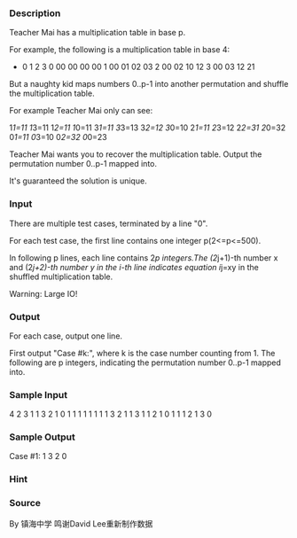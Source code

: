 
### Description
Teacher Mai has a multiplication table in base p.

For example, the following is a multiplication table in base 4:


* 0 1 2 3
0 00 00 00 00
1 00 01 02 03
2 00 02 10 12
3 00 03 12 21


But a naughty kid maps numbers 0..p-1 into another permutation and shuffle the multiplication table.

For example Teacher Mai only can see:


1*1=11 1*3=11 1*2=11 1*0=11
3*1=11 3*3=13 3*2=12 3*0=10
2*1=11 2*3=12 2*2=31 2*0=32
0*1=11 0*3=10 0*2=32 0*0=23


Teacher Mai wants you to recover the multiplication table. Output the permutation number 0..p-1 mapped into.

It's guaranteed the solution is unique.

### Input
There are multiple test cases, terminated by a line "0".

For each test case, the first line contains one integer p(2<=p<=500).

In following p lines, each line contains 2*p integers.The (2*j+1)-th number x and (2*j+2)-th number y in the i-th line indicates equation i*j=xy in the shuffled multiplication table.

Warning: Large IO!

### Output
For each case, output one line.


First output "Case #k:", where k is the case number counting from 1. The following are p integers, indicating the permutation number 0..p-1 mapped into.


### Sample Input
4
2 3 1 1 3 2 1 0
1 1 1 1 1 1 1 1
3 2 1 1 3 1 1 2
1 0 1 1 1 2 1 3
0
### Sample Output
Case #1: 1 3 2 0

### Hint

### Source
By 镇海中学 鸣谢David Lee重新制作数据